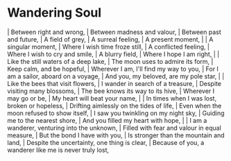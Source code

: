 Wandering Soul
==============

| Between right and wrong,
| Between madness and valour,
| Between past and future,
| A field of grey,
| A surreal feeling,
| A present moment,
| 
| A singular moment,
| Where I wish time froze still,
| A conflicted feeling,
| Where I wish to cry and smile,
| A blurry field,
| Where I hope I am right,
| 
| Like the still waters of a deep lake,
| The moon uses to admire its form,
| Keep calm, and be hopeful,
| Wherever I am, I\'ll find my way to you,
| For I am a sailor, aboard on a voyage,
| And you, my beloved, are my pole star,
| 
| Like the bees that visit flowers,
| I wander in search of a treasure,
| Despite visiting many blossoms,
| The bee knows its way to its hive,
| Wherever I may go or be,
| My heart will beat your name,
| 
| In times when I was lost, broken or hopeless,
| Drifting aimlessly on the tides of life,
| Even when the moon refused to show itself,
| I saw you twinkling on my night sky,
| Guiding me to the nearest shore,
| And you filled my heart with hope,
| 
| I am a wanderer, venturing into the unknown,
| Filled with fear and valour in equal measure,
| But the bond I have with you,
| Is stronger than the mountain and land,
| Despite the uncertainty, one thing is clear,
| Because of you, a wanderer like me is never truly lost,
